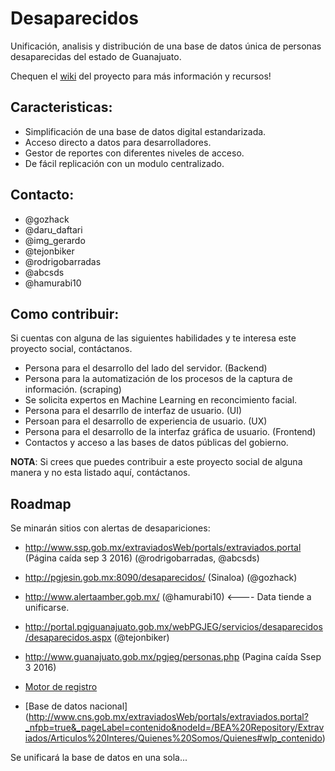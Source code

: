 # Desaparecidos

Unificación, analisis y distribución de una base de datos única de personas desaparecidas del estado de Guanajuato.

Chequen el [wiki](https://github.com/CodeandoMexico/desaparecidos/wiki) del proyecto para más información y recursos!


## Caracteristicas:

- Simplificación de una base de datos digital estandarizada.
- Acceso directo a datos para desarrolladores.
- Gestor de reportes con diferentes niveles de acceso.
- De fácil replicación con un modulo centralizado.

## Contacto:

- @gozhack
- @daru_daftari
- @img_gerardo
- @tejonbiker
- @rodrigobarradas
- @abcsds
- @hamurabi10

## Como contribuir:

Si cuentas con alguna de las siguientes habilidades y te interesa este proyecto social, contáctanos.

- Persona para el desarrollo del lado del servidor. (Backend)
- Persona para la automatización de los procesos de la captura de información. (scraping)
- Se solicita expertos en Machine Learning en reconcimiento facial.
- Persona para el desarrllo de interfaz de usuario. (UI)
- Persoan para el desarrollo de experiencia de usuario. (UX)
- Persona para el desarrollo de la interfaz gráfica de usuario. (Frontend)
- Contactos y acceso a las bases de datos públicas del gobierno.


**NOTA**: Si crees que puedes contribuir a este proyecto social de alguna manera y no esta listado aquí, contáctanos.



## Roadmap

Se minarán sitios con alertas de desapariciones:

- http://www.ssp.gob.mx/extraviadosWeb/portals/extraviados.portal (Página caída sep 3 2016) (@rodrigobarradas, @abcsds)

- http://pgjesin.gob.mx:8090/desaparecidos/ (Sinaloa) (@gozhack)

- http://www.alertaamber.gob.mx/ (@hamurabi10) <---- Data tiende a unificarse.

- http://portal.pgjguanajuato.gob.mx/webPGJEG/servicios/desaparecidos/desaparecidos.aspx (@tejonbiker)

- http://www.guanajuato.gob.mx/pgjeg/personas.php (Pagina caída Ssep 3 2016)

- [Motor de registro](http://www.cns.gob.mx/wpsipe/motor)

- [Base de datos nacional] (http://www.cns.gob.mx/extraviadosWeb/portals/extraviados.portal?_nfpb=true&_pageLabel=contenido&nodeId=/BEA%20Repository/Extraviados/Articulos%20Interes/Quienes%20Somos/Quienes#wlp_contenido)

Se unificará la base de datos en una sola...
